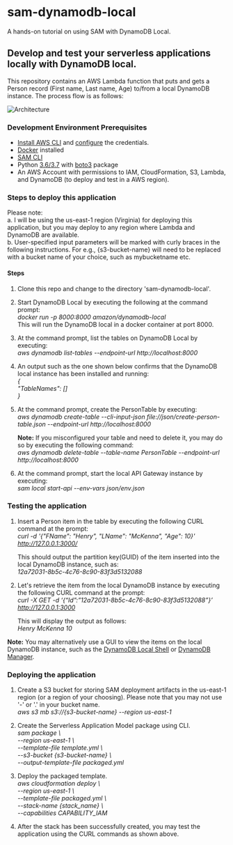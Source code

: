 # sam-dynamodb-local
A hands-on tutorial on using SAM with DynamoDB Local.

## Develop and test your serverless applications locally with DynamoDB local.

This repository contains an AWS Lambda function that puts and gets a Person record (First name, Last name, Age) to/from a local DynamoDB instance. The process flow is as follows:  

![Architecture](https://raw.githubusercontent.com/ganshan/sam-dynamodb-local/master/process_flow.png)  



### Development Environment Prerequisites
- [Install AWS CLI](https://docs.aws.amazon.com/cli/latest/userguide/cli-chap-install.html) and [configure](https://docs.aws.amazon.com/cli/latest/userguide/cli-chap-configure.html) the credentials.
- [Docker](https://runnable.com/docker/getting-started/) installed 
- [SAM CLI](https://docs.aws.amazon.com/serverless-application-model/latest/developerguide/serverless-sam-cli-install.html)
- Python [3.6/3.7](https://www.python.org/downloads/) with [boto3](https://boto3.amazonaws.com/v1/documentation/api/latest/guide/quickstart.html) package
- An AWS Account with permissions to IAM, CloudFormation, S3, Lambda, and DynamoDB (to deploy and test in a AWS region).  

### Steps to deploy this application
Please note:   
a. I will be using the us-east-1 region (Virginia) for deploying this application, but you may deploy to any region where Lambda and DynamoDB are available.  
b. User-specified input parameters will be marked with curly braces in the following instructions. For e.g., {s3-bucket-name} will need to be replaced with a bucket name of your choice, such as mybucketname etc.  


#### Steps
1. Clone this repo and change to the directory 'sam-dynamodb-local'.  
  
2. Start DynamoDB Local by executing the following at the command prompt:  
	*docker run -p 8000:8000 amazon/dynamodb-local*  
    This will run the DynamoDB local in a docker container at port 8000.  

3. At the command prompt, list the tables on DynamoDB Local by executing:  
    *aws dynamodb list-tables --endpoint-url http://localhost:8000*  

4. An output such as the one shown below confirms that the DynamoDB local instance has been installed and running:  
    *{*  
      *"TableNames": []*   
    *}*    

5. At the command prompt, create the PersonTable by executing:  
    *aws dynamodb create-table --cli-input-json file://json/create-person-table.json --endpoint-url http://localhost:8000*  
      
      **Note:** If you misconfigured your table and need to delete it, you may do so by executing the following command:  
        *aws dynamodb delete-table --table-name PersonTable --endpoint-url http://localhost:8000*  

6. At the command prompt, start the local API Gateway instance by executing:  
    *sam local start-api --env-vars json/env.json*  

### Testing the application
1. Insert a Person item in the table by executing the following CURL command at the prompt:  
   *curl -d '{"FName": "Henry", "LName": "McKenna", "Age": 10}' http://127.0.0.1:3000/*  

    This should output the partition key(GUID) of the item inserted into the local DynamoDB instance, such as:  
    *12a72031-8b5c-4c76-8c90-83f3d5132088*  

2. Let's retrieve the item from the local DynamoDB instance by executing the following CURL command at the prompt:  
    *curl -X GET -d ‘{“Id”:”12a72031-8b5c-4c76-8c90-83f3d5132088”}’  http://127.0.0.1:3000*  

    This will display the output as follows:  
    *Henry McKenna 10*  
     
**Note:** You may alternatively use a GUI to view the items on the local DynamoDB instance, such as the [DynamoDB Local Shell](http://localhost:8000/shell/) or [DynamoDB Manager](https://github.com/YoyaTeam/dynamodb-manager).   

### Deploying the application
1. Create a S3 bucket for storing SAM deployment artifacts in the us-east-1 region (or a region of your choosing). Please note that you may not use '-' or '.' in your bucket name.  
	*aws s3 mb s3://{s3-bucket-name} --region us-east-1*  
      
2. Create the Serverless Application Model package using CLI.  
	*sam package \  
	--region us-east-1 \  
	--template-file template.yml \  
	--s3-bucket {s3-bucket-name} \  
	--output-template-file packaged.yml*  
      
2. Deploy the packaged template.  
	*aws cloudformation deploy \  
	--region us-east-1 \  
	--template-file packaged.yml \  
	--stack-name {stack_name} \  
	--capabilities CAPABILITY_IAM*  
  
3. After the stack has been successfully created, you may test the application using the CURL commands as shown above.  

